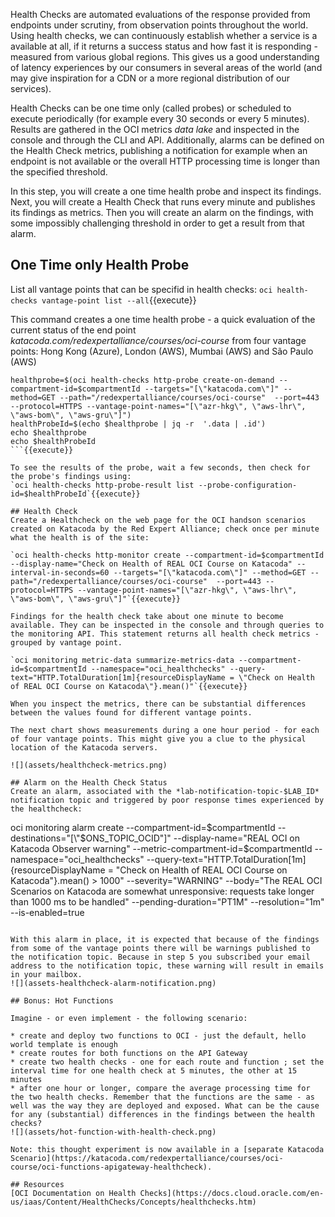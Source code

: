 Health Checks are automated evaluations of the response provided from endpoints under scrutiny, from observation points throughout the world. Using health checks, we can continuously establish whether a service is a available at all, if it returns a success status and how fast it is responding - measured from various global regions. This gives us a good understanding of latency experiences by our consumers in several areas of the world (and may give inspiration for a CDN or a more regional distribution of our services).

Health Checks can be one time only (called probes) or scheduled to execute periodically (for example every 30 seconds or every 5 minutes). Results are gathered in the OCI metrics *data lake* and inspected in the console and through the CLI and API. Additionally, alarms can be defined on the Health Check metrics, publishing a notification for example when an endpoint is not available or the overall HTTP processing  time is longer than the specified threshold.  

In this step, you will create a one time health probe and inspect its findings. Next, you will create a Health Check that runs every minute and publishes its findings as metrics. Then you will create an alarm on the findings, with some impossibly challenging threshold in order to get a result from that alarm.

## One Time only Health Probe
List all vantage points that can be specifid in health checks:
`oci health-checks vantage-point list --all`{{execute}}

This command creates a one time health probe - a quick evaluation of the current status of the end point *katacoda.com/redexpertalliance/courses/oci-course* from four vantage points: Hong Kong (Azure), London (AWS), Mumbai (AWS) and São Paulo (AWS)
```
healthprobe=$(oci health-checks http-probe create-on-demand --compartment-id=$compartmentId --targets="[\"katacoda.com\"]" --method=GET --path="/redexpertalliance/courses/oci-course"  --port=443 --protocol=HTTPS --vantage-point-names="[\"azr-hkg\", \"aws-lhr\", \"aws-bom\", \"aws-gru\"]")
healthProbeId=$(echo $healthprobe | jq -r  '.data | .id')
echo $healthprobe
echo $healthProbeId
```{{execute}}

To see the results of the probe, wait a few seconds, then check for the probe's findings using:
`oci health-checks http-probe-result list --probe-configuration-id=$healthProbeId`{{execute}}

## Health Check 
Create a Healthcheck on the web page for the OCI handson scenarios created on Katacoda by the Red Expert Alliance; check once per minute what the health is of the site: 

`oci health-checks http-monitor create --compartment-id=$compartmentId --display-name="Check on Health of REAL OCI Course on Katacoda" --interval-in-seconds=60 --targets="[\"katacoda.com\"]" --method=GET --path="/redexpertalliance/courses/oci-course"  --port=443 --protocol=HTTPS --vantage-point-names="[\"azr-hkg\", \"aws-lhr\", \"aws-bom\", \"aws-gru\"]"`{{execute}}

Findings for the health check take about one minute to become available. They can be inspected in the console and through queries to the monitoring API. This statement returns all health check metrics - grouped by vantage point. 

`oci monitoring metric-data summarize-metrics-data --compartment-id=$compartmentId --namespace="oci_healthchecks" --query-text="HTTP.TotalDuration[1m]{resourceDisplayName = \"Check on Health of REAL OCI Course on Katacoda\"}.mean()"`{{execute}}

When you inspect the metrics, there can be substantial differences between the values found for different vantage points.

The next chart shows measurements during a one hour period - for each of four vantage points. This might give you a clue to the physical location of the Katacoda servers. 

![](assets/healthcheck-metrics.png)

## Alarm on the Health Check Status
Create an alarm, associated with the *lab-notification-topic-$LAB_ID* notification topic and triggered by poor response times experienced by the healthcheck:
```
oci monitoring alarm create --compartment-id=$compartmentId --destinations="[\"$ONS_TOPIC_OCID\"]"  --display-name="REAL OCI on Katacoda Observer warning" --metric-compartment-id=$compartmentId --namespace="oci_healthchecks"  --query-text="HTTP.TotalDuration[1m]{resourceDisplayName = \"Check on Health of REAL OCI Course on Katacoda\"}.mean() > 1000"  --severity="WARNING" --body="The REAL OCI Scenarios on Katacoda are somewhat unresponsive: requests take longer than 1000 ms to be handled" --pending-duration="PT1M"  --resolution="1m" --is-enabled=true
```{{execute}}

With this alarm in place, it is expected that because of the findings from some of the vantage points there will be warnings published to the notification topic. Because in step 5 you subscribed your email address to the notification topic, these warning will result in emails in your mailbox.
![](assets-healthcheck-alarm-notification.png)

## Bonus: Hot Functions

Imagine - or even implement - the following scenario:

* create and deploy two functions to OCI - just the default, hello world template is enough
* create routes for both functions on the API Gateway
* create two health checks - one for each route and function ; set the interval time for one health check at 5 minutes, the other at 15 minutes
* after one hour or longer, compare the average processing time for the two health checks. Remember that the functions are the same - as well was the way they are deployed and exposed. What can be the cause for any (substantial) differences in the findings between the health checks?
![](assets/hot-function-with-health-check.png)

Note: this thought experiment is now available in a [separate Katacoda Scenario](https://katacoda.com/redexpertalliance/courses/oci-course/oci-functions-apigateway-healthcheck).

## Resources
[OCI Documentation on Health Checks](https://docs.cloud.oracle.com/en-us/iaas/Content/HealthChecks/Concepts/healthchecks.htm)
